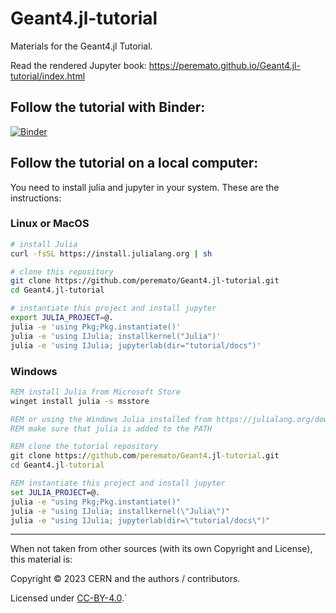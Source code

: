 # Geant4.jl-tutorial
Materials for the Geant4.jl Tutorial.

Read the rendered Jupyter book: https://peremato.github.io/Geant4.jl-tutorial/index.html

## Follow the tutorial with Binder:
[![Binder](https://binderhub.ssl-hep.org/badge_logo.svg)](https://binderhub.ssl-hep.org/v2/gh/peremato/Geant4.jl-tutorial/HEAD?labpath=tutorial%2Fdocs%2F01-introduction.ipynb)

## Follow the tutorial on a local computer:
You need to install julia and jupyter in your system. These are the instructions:
### Linux or MacOS
```bash
# install Julia
curl -fsSL https://install.julialang.org | sh

# clone this repository
git clone https://github.com/peremato/Geant4.jl-tutorial.git
cd Geant4.jl-tutorial

# instantiate this project and install jupyter
export JULIA_PROJECT=@.
julia -e 'using Pkg;Pkg.instantiate()'
julia -e 'using IJulia; installkernel("Julia")'
julia -e 'using IJulia; jupyterlab(dir="tutorial/docs")'
``` 

### Windows
```cmd
REM install Julia from Microsoft Store
winget install julia -s msstore

REM or using the Windows Julia installed from https://julialang.org/downloads/
REM make sure that julia is added to the PATH

REM clone the tutorial repository
git clone https://github.com/peremato/Geant4.jl-tutorial.git
cd Geant4.jl-tutorial

REM instantiate this project and install jupyter
set JULIA_PROJECT=@.
julia -e "using Pkg;Pkg.instantiate()"
julia -e "using IJulia; installkernel(\"Julia\")"
julia -e "using IJulia; jupyterlab(dir=\"tutorial/docs\")"
```
- - -
When not taken from other sources (with its own Copyright and License), this material is:

Copyright © 2023 CERN and the authors / contributors.

Licensed under [CC-BY-4.0](./LICENSE).`